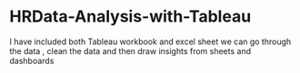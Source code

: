 # HRData-Analysis-with-Tableau
I have included both Tableau workbook and excel sheet 
we can go through the data , clean the data and then  draw insights from sheets and dashboards
